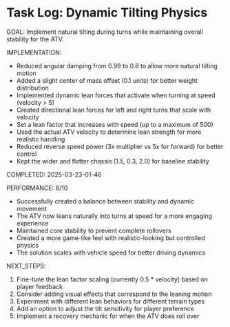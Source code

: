 # Task Log: Dynamic Tilting Physics

GOAL: Implement natural tilting during turns while maintaining overall stability for the ATV.

IMPLEMENTATION:
- Reduced angular damping from 0.99 to 0.8 to allow more natural tilting motion
- Added a slight center of mass offset (0.1 units) for better weight distribution
- Implemented dynamic lean forces that activate when turning at speed (velocity > 5)
- Created directional lean forces for left and right turns that scale with velocity
- Set a lean factor that increases with speed (up to a maximum of 500)
- Used the actual ATV velocity to determine lean strength for more realistic handling
- Reduced reverse speed power (3x multiplier vs 5x for forward) for better control
- Kept the wider and flatter chassis (1.5, 0.3, 2.0) for baseline stability

COMPLETED: 2025-03-23-01-46

PERFORMANCE: 8/10
- Successfully created a balance between stability and dynamic movement
- The ATV now leans naturally into turns at speed for a more engaging experience
- Maintained core stability to prevent complete rollovers
- Created a more game-like feel with realistic-looking but controlled physics
- The solution scales with vehicle speed for better driving dynamics

NEXT_STEPS:
1. Fine-tune the lean factor scaling (currently 0.5 * velocity) based on player feedback
2. Consider adding visual effects that correspond to the leaning motion
3. Experiment with different lean behaviors for different terrain types
4. Add an option to adjust the tilt sensitivity for player preference
5. Implement a recovery mechanic for when the ATV does roll over
